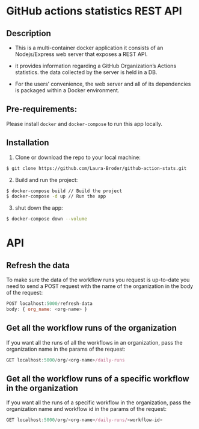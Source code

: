 # GitHub actions statistics REST API

## Description

-   This is a multi-container docker application it consists of an Nodejs/Express web server that exposes a REST API.

-   it provides information regarding a GitHub Organization’s Actions statistics. the data collected by the server is held in a DB.

-   For the users’ convenience, the web server and all of its dependencies is packaged within a Docker environment.

## Pre-requirements:

Please install `docker` and `docker-compose` to run this app locally.

## Installation

1. Clone or download the repo to your local machine:

```bash
$ git clone https://github.com/Laura-Broder/github-action-stats.git
```

2. Build and run the project:

```bash
$ docker-compose build // Build the project
$ docker-compose -d up // Run the app
```

3. shut down the app:

```bash
$ docker-compose down --volume
```

# API

## Refresh the data

To make sure the data of the workflow runs you request is up-to-date you need to send a POST request with the name of the organization in the body of the request:

```javascript
POST localhost:5000/refresh-data
body: { org_name: <org-name> }
```

## Get all the workflow runs of the organization

If you want all the runs of all the workflows in an organization, pass the organization name in the params of the request:

```javascript
GET localhost:5000/org/<org-name>/daily-runs
```

## Get all the workflow runs of a specific workflow in the organization

If you want all the runs of a specific workflow in the organization, pass the organization name and workflow id in the params of the request:

```javascript
GET localhost:5000/org/<org-name>/daily-runs/<workflow-id>
```
